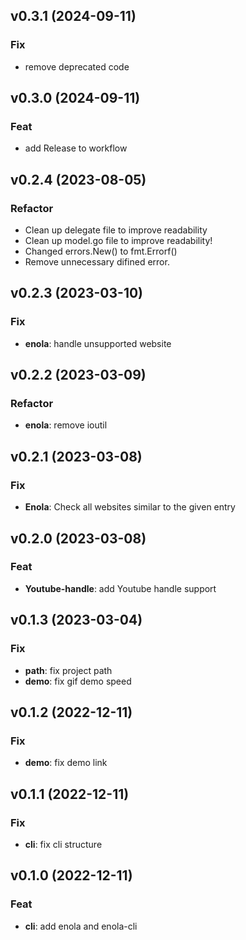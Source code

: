 ## v0.3.1 (2024-09-11)

### Fix

- remove deprecated code

## v0.3.0 (2024-09-11)

### Feat

- add Release to workflow

## v0.2.4 (2023-08-05)

### Refactor

- Clean up delegate file to improve readability
- Clean up model.go file to improve readability!
- Changed errors.New() to fmt.Errorf()
- Remove unnecessary difined error.

## v0.2.3 (2023-03-10)

### Fix

- **enola**: handle unsupported website

## v0.2.2 (2023-03-09)

### Refactor

- **enola**: remove ioutil

## v0.2.1 (2023-03-08)

### Fix

- **Enola**: Check all websites similar to the given entry

## v0.2.0 (2023-03-08)

### Feat

- **Youtube-handle**: add Youtube handle support

## v0.1.3 (2023-03-04)

### Fix

- **path**: fix project path
- **demo**: fix gif demo speed

## v0.1.2 (2022-12-11)

### Fix

- **demo**: fix demo link

## v0.1.1 (2022-12-11)

### Fix

- **cli**: fix cli structure

## v0.1.0 (2022-12-11)

### Feat

- **cli**: add enola and enola-cli
